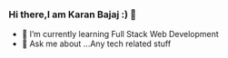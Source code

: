 ### Hi there,I am Karan Bajaj :) 👋

- 🌱 I’m currently learning Full Stack Web Development
- 💬 Ask me about ...Any tech related stuff
